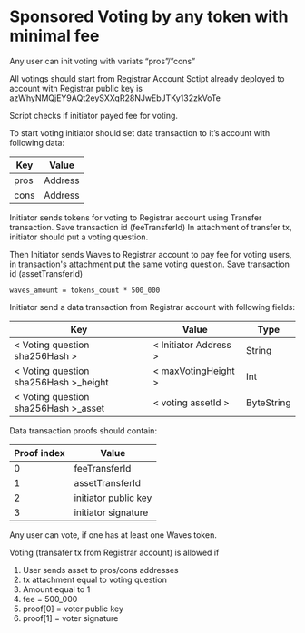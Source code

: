 # Sponsored Voting by any token with minimal fee

Any user can init voting with variats “pros”/”cons”

All votings should start from Registrar Account 
Sctipt already deployed to account with Registrar public key is azWhyNMQjEY9AQt2eySXXqR28NJwEbJTKy132zkVoTe

Script checks if initiator payed fee for voting.

To start voting initiator should set data transaction to it’s account with following data:

| Key   | Value   |
| ----- | ------- | 
| pros  | Address |
| cons  | Address | 

Initiator sends tokens for voting to Registrar account using Transfer transaction. Save transaction id (feeTransferId)
In attachment of transfer tx, initiator should put a voting question.

Then Initiator sends Waves to Registrar account to pay fee for voting users,
in transaction's attachment put the same voting question. Save transaction id (assetTransferId)

`waves_amount = tokens_count * 500_000`
 
 Initiator send a data transaction from Registrar account with following fields:
 
 | Key   | Value   | Type |
 | ----- | ------- | ----- | 
 | < Voting question sha256Hash >  | < Initiator Address > | String |
 | < Voting question sha256Hash >_height | < maxVotingHeight > | Int |
 | < Voting question sha256Hash >_asset | < voting assetId > | ByteString |
 
 Data transaction proofs should contain:

| Proof index   | Value   | 
| ----- | ------- | 
| 0  | feeTransferId | 
| 1  | assetTransferId | 
| 2  | initiator public key | 
| 3  | initiator signature |

Any user can vote, if one has at least one Waves token.


Voting (transafer tx from Registrar account) is allowed if 
1. User sends asset to pros/cons addresses
2. tx attachment equal to voting question
3. Amount equal to 1
4. fee = 500_000
5. proof[0] = voter public key
6. proof[1]  = voter signature
  